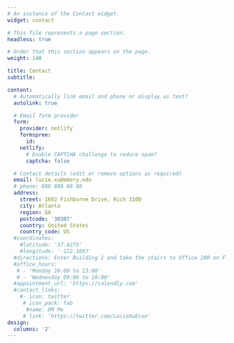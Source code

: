 ```yaml
---
# An instance of the Contact widget.
widget: contact

# This file represents a page section.
headless: true

# Order that this section appears on the page.
weight: 140

title: Contact
subtitle:

content:
  # Automatically link email and phone or display as text?
  autolink: true

  # Email form provider
  form:
    provider: netlify
    formspree:
      id:
    netlify:
      # Enable CAPTCHA challenge to reduce spam?
      captcha: false

  # Contact details (edit or remove options as required)
  email: lucie.xu@emory.edu
  # phone: 888 888 88 88
  address:
    street: 1602 Fishburne Drive, Rich 310D 
    city: Atlanta
    region: GA
    postcode: '30307'
    country: United States
    country_code: US
  #coordinates:
    #latitude: '37.4275'
    #longitude: '-122.1697'
  #directions: Enter Building 1 and take the stairs to Office 200 on Floor 2
  #office_hours:
   # - 'Monday 10:00 to 13:00'
   # - 'Wednesday 09:00 to 10:00'
  #appointment_url: 'https://calendly.com'
  #contact_links:
    #- icon: twitter
     # icon_pack: fab
      #name: DM Me
     # link: 'https://twitter.com/LucieXuEcon'
design:
  columns: '2'
---
```

